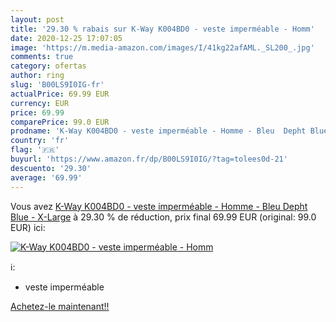 ```yaml
---
layout: post
title: '29.30 % rabais sur K-Way K004BD0 - veste imperméable - Homm'
date: 2020-12-25 17:07:05
image: 'https://m.media-amazon.com/images/I/41kg22afAML._SL200_.jpg'
comments: true
category: ofertas
author: ring
slug: 'B00LS9I0IG-fr'
actualPrice: 69.99 EUR
currency: EUR
price: 69.99
comparePrice: 99.0 EUR
prodname: 'K-Way K004BD0 - veste imperméable - Homme - Bleu  Depht Blue  - X-Large'
country: 'fr'
flag: '🇫🇷'
buyurl: 'https://www.amazon.fr/dp/B00LS9I0IG/?tag=tolees0d-21'
descuento: '29.30'
average: '69.99'
---
```


Vous avez [K-Way K004BD0 - veste imperméable - Homme - Bleu  Depht Blue  - X-Large](https://www.amazon.fr/dp/B00LS9I0IG/?tag=tolees0d-21)  à  29.30 % de réduction, prix final  69.99 EUR (original: 99.0 EUR) ici:

[![K-Way K004BD0 - veste imperméable - Homm](https://m.media-amazon.com/images/I/41kg22afAML._SL200_.jpg)](https://www.amazon.fr/dp/B00LS9I0IG/?tag=tolees0d-21)

ℹ️:

- veste imperméable

[Achetez-le maintenant!!](https://www.amazon.fr/dp/B00LS9I0IG/?tag=tolees0d-21)
